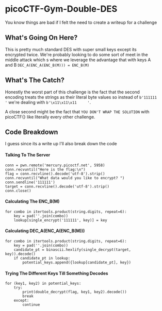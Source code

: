# picoCTF-Gym-Double-DES
You know things are bad if I felt the need to create a writeup for a challenge

## What's Going On Here?
This is pretty much standard DES with super small keys except its encrypted twice. We're probably looking to do some sort of meet in the middle attack which s where we leverage the advantage that with keys A and B ```DEC_A(ENC_A(ENC_B(M))) = ENC_B(M)```

## What's The Catch?
Honestly the worst part of this challenge is the fact that the second encoding treats the strings as their literal byte values so instead of ```b'111111     '``` we're dealing with ```b'\x11\x11\x11     '```.
   
   
A close second might be the fact that ```YOU DON'T WRAP THE SOLUTION``` with picoCTF{} like literally every other challenge.
## Code Breakdown
I guess since its a write up I'll also break down the code
#### Talking To The Server
```
conn = pwn.remote('mercury.picoctf.net', 5958)
conn.recvuntil("Here is the flag:\n")
flag = conn.recvline().decode('utf-8').strip()
conn.recvuntil("What data would you like to encrypt? ")
conn.sendline('111111')
target = conn.recvline().decode('utf-8').strip()
conn.close()
```
#### Calculating The ENC_B(M)
```
for combo in itertools.product(string.digits, repeat=6):
    key = pad(''.join(combo))
    lookup[single_encrypt('111111', key)] = key
```
#### Calculating DEC_A(ENC_A(ENC_B(M)))
```
for combo in itertools.product(string.digits, repeat=6):
    key = pad(''.join(combo))
    candidate_pt = binascii.hexlify(single_decrypt(target, key)).decode()
    if candidate_pt in lookup:
        potential_keys.append({lookup[candidate_pt], key})
```
#### Trying The Different Keys Till Something Decodes
```
for (key1, key2) in potential_keys:
    try:
        print(double_decrypt(flag, key1, key2).decode())
        break
    except:
        continue
```
